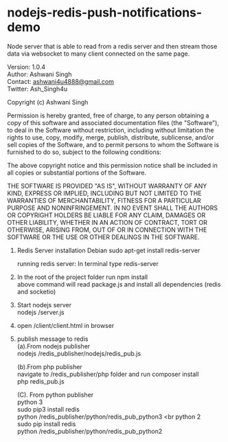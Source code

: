 nodejs-redis-push-notifications-demo
====================================

Node server that is able to read from a redis server and then stream those data via websocket to many client connected on the same page.



 Version:     1.0.4<br>
 Author:      Ashwani Singh<br>
 Contact:     ashwani4u4888@gmail.com<br>
 Twitter:     Ash_Singh4u<br>

 Copyright (c) Ashwani Singh

 Permission is hereby granted, free of charge, to any person
 obtaining a copy of this software and associated documentation
 files (the "Software"), to deal in the Software without
 restriction, including without limitation the rights to use,
 copy, modify, merge, publish, distribute, sublicense, and/or sell
 copies of the Software, and to permit persons to whom the
 Software is furnished to do so, subject to the following
 conditions:

 The above copyright notice and this permission notice shall be
 included in all copies or substantial portions of the Software.

 THE SOFTWARE IS PROVIDED "AS IS", WITHOUT WARRANTY OF ANY KIND,
 EXPRESS OR IMPLIED, INCLUDING BUT NOT LIMITED TO THE WARRANTIES
 OF MERCHANTABILITY, FITNESS FOR A PARTICULAR PURPOSE AND
 NONINFRINGEMENT. IN NO EVENT SHALL THE AUTHORS OR COPYRIGHT
 HOLDERS BE LIABLE FOR ANY CLAIM, DAMAGES OR OTHER LIABILITY,
 WHETHER IN AN ACTION OF CONTRACT, TORT OR OTHERWISE, ARISING
 FROM, OUT OF OR IN CONNECTION WITH THE SOFTWARE OR THE USE OR
 OTHER DEALINGS IN THE SOFTWARE.

1. Redis Server installation 
    Debian
    sudo apt-get install redis-server
    
    running redis server:
    In terminal type redis-server


2. In the root of the project folder run
    npm install <br>
    above command will read package.js and install all dependencies (redis and socketio)
    
3. Start nodejs server <br>
   nodejs <root>/server.js
   
4. open  <root>/client/client.html in browser <br>

5. publish message to redis <br>
    (a).From nodejs publisher <br>
        nodejs /redis_publisher/nodejs/redis_pub.js <br>
        
    (b).From php publisher <br>
        navigate to /redis_publisher/php folder and run composer install <br>
        php redis_pub.js   <br>
        
    (C). From python publisher <br>
        python 3    <br>
        sudo pip3 install redis <br>
        python /redis_publisher/python/redis_pub_python3 <br
        python 2 <br>
        sudo pip install redis <br>
        python /redis_publisher/python/redis_pub_python2 <br>
        
